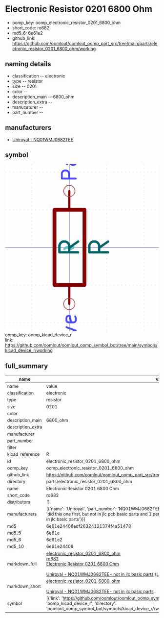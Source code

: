 # Electronic Resistor 0201 6800 Ohm

  
* oomp_key: oomp_electronic_resistor_0201_6800_ohm 
* short_code: ro682
* md5_6: 6e61e2  
* github_link: https://github.com/oomlout/oomlout_oomp_part_src/tree/main/parts/electronic_resistor_0201_6800_ohm/working  
## naming details
* classification -- electronic
* type -- resistor
* size -- 0201
* color -- 
* description_main -- 6800_ohm
* description_extra -- 
* manucaturer -- 
* part_number -- 


## manufacturers
* [Uniroyal - NQ01WMJ0682TEE]()  

## symbol

![](symbol/0/working/working_600.png)  
oomp_key: oomp_kicad_device_r  
link: https://github.com/oomlout/oomlout_oomp_symbol_bot/tree/main/symbols/kicad_device_r/working  


## full_summary
| name | value | 
| --- | --- | 
| name | value | 
| classification | electronic | 
| type | resistor | 
| size | 0201 | 
| color |  | 
| description_main | 6800_ohm | 
| description_extra |  | 
| manufacturer |  | 
| part_number |  | 
| filter |  | 
| kicad_reference | R | 
| id | electronic_resistor_0201_6800_ohm | 
| oomp_key | oomp_electronic_resistor_0201_6800_ohm | 
| github_link | https://github.com/oomlout/oomlout_oomp_part_src/tree/main/parts/electronic_resistor_0201_6800_ohm/working | 
| directory | parts/electronic_resistor_0201_6800_ohm | 
| name | Electronic Resistor 0201 6800 Ohm | 
| short_code | ro682 | 
| distributors | [] | 
| manufacturers | [{'name': 'Uniroyal', 'part_number': 'NQ01WMJ0682TEE', 'link': '', 'id': 'manufacturer_uniroyal', 'note': {'reason': 'did this one first, but not in jlc pcb basic parts and 1 percent are and they are the same price', 'reason_short': 'not in jlc basic parts'}}] | 
| md5 | 6e61e24408adf26324121374f4a51478 | 
| md5_5 | 6e61e | 
| md5_6 | 6e61e2 | 
| md5_10 | 6e61e24408 | 
| markdown_full | [electronic_resistor_0201_6800_ohm](https://github.com/oomlout/oomlout_oomp_part_src/tree/main/parts/electronic_resistor_0201_6800_ohm/working)<br>[ro682](https://github.com/oomlout/oomlout_oomp_part_src/tree/main/parts/electronic_resistor_0201_6800_ohm/working)<br>[Electronic Resistor 0201 6800 Ohm](https://github.com/oomlout/oomlout_oomp_part_src/tree/main/parts/electronic_resistor_0201_6800_ohm/working)<br><br>[Uniroyal - NQ01WMJ0682TEE- not in jlc basic parts]() [(L)  ](https://www.lcsc.com/search?q=NQ01WMJ0682TEE)[(D)  ](https://www.digikey.com/en/products?keywords=NQ01WMJ0682TEE)[(M)  ](https://www.mouser.com/Search/Refine?Keyword=NQ01WMJ0682TEE)[(N)  ](https://www.newark.com/search?st=NQ01WMJ0682TEE)[(SZ)  ](https://so.szlcsc.com/global.html?k=NQ01WMJ0682TEE)<br> | 
| markdown_short | [electronic_resistor_0201_6800_ohm](https://github.com/oomlout/oomlout_oomp_part_src/tree/main/parts/electronic_resistor_0201_6800_ohm/working)<br><br>[Uniroyal - NQ01WMJ0682TEE- not in jlc basic parts]() | 
| symbol | [{'link': 'https://github.com/oomlout/oomlout_oomp_symbol_bot/tree/main/symbols/kicad_device_r', 'oomp_key': 'oomp_kicad_device_r', 'directory': 'oomlout_oomp_symbol_bot/symbols/kicad_device_r//working/working.kicad_sym'}] | 
